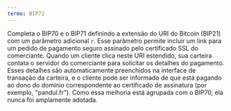 ```yaml
---
termo: BIP72
---
```


Completa o BIP70 e o BIP71 definindo a extensão do URI do Bitcoin (BIP21) com um parâmetro adicional `r`. Esse parâmetro permite incluir um link para um pedido de pagamento seguro assinado pelo certificado SSL do comerciante. Quando um cliente clica neste URI estendido, sua carteira contata o servidor do comerciante para solicitar os detalhes do pagamento. Esses detalhes são automaticamente preenchidos na interface de transação da carteira, e o cliente pode ser informado de que está pagando ao dono do domínio correspondente ao certificado de assinatura (por exemplo, "pandul.fr"). Como essa melhoria está agrupada com o BIP70, ela nunca foi amplamente adotada.